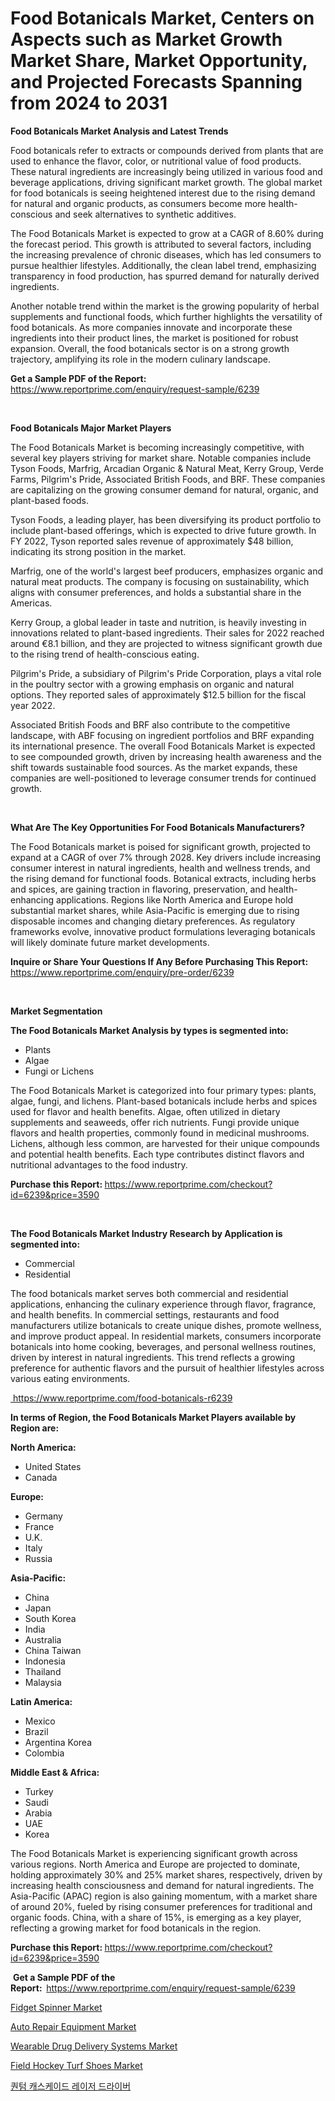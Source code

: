 <p><h1>Food Botanicals Market, Centers on Aspects such as Market Growth Market Share, Market Opportunity, and Projected Forecasts Spanning from 2024 to 2031</h1></p><p><strong>Food Botanicals Market Analysis and Latest Trends</strong></p>
<p><p>Food botanicals refer to extracts or compounds derived from plants that are used to enhance the flavor, color, or nutritional value of food products. These natural ingredients are increasingly being utilized in various food and beverage applications, driving significant market growth. The global market for food botanicals is seeing heightened interest due to the rising demand for natural and organic products, as consumers become more health-conscious and seek alternatives to synthetic additives.</p><p>The Food Botanicals Market is expected to grow at a CAGR of 8.60% during the forecast period. This growth is attributed to several factors, including the increasing prevalence of chronic diseases, which has led consumers to pursue healthier lifestyles. Additionally, the clean label trend, emphasizing transparency in food production, has spurred demand for naturally derived ingredients. </p><p>Another notable trend within the market is the growing popularity of herbal supplements and functional foods, which further highlights the versatility of food botanicals. As more companies innovate and incorporate these ingredients into their product lines, the market is positioned for robust expansion. Overall, the food botanicals sector is on a strong growth trajectory, amplifying its role in the modern culinary landscape.</p></p>
<p><strong>Get a Sample PDF of the Report:&nbsp;</strong> <a href="https://www.reportprime.com/enquiry/request-sample/6239">https://www.reportprime.com/enquiry/request-sample/6239</a></p>
<p>&nbsp;</p>
<p><strong>Food Botanicals Major Market Players</strong></p>
<p><p>The Food Botanicals Market is becoming increasingly competitive, with several key players striving for market share. Notable companies include Tyson Foods, Marfrig, Arcadian Organic & Natural Meat, Kerry Group, Verde Farms, Pilgrim's Pride, Associated British Foods, and BRF. These companies are capitalizing on the growing consumer demand for natural, organic, and plant-based foods.</p><p>Tyson Foods, a leading player, has been diversifying its product portfolio to include plant-based offerings, which is expected to drive future growth. In FY 2022, Tyson reported sales revenue of approximately $48 billion, indicating its strong position in the market. </p><p>Marfrig, one of the world's largest beef producers, emphasizes organic and natural meat products. The company is focusing on sustainability, which aligns with consumer preferences, and holds a substantial share in the Americas. </p><p>Kerry Group, a global leader in taste and nutrition, is heavily investing in innovations related to plant-based ingredients. Their sales for 2022 reached around €8.1 billion, and they are projected to witness significant growth due to the rising trend of health-conscious eating.</p><p>Pilgrim's Pride, a subsidiary of Pilgrim's Pride Corporation, plays a vital role in the poultry sector with a growing emphasis on organic and natural options. They reported sales of approximately $12.5 billion for the fiscal year 2022.</p><p>Associated British Foods and BRF also contribute to the competitive landscape, with ABF focusing on ingredient portfolios and BRF expanding its international presence. The overall Food Botanicals Market is expected to see compounded growth, driven by increasing health awareness and the shift towards sustainable food sources. As the market expands, these companies are well-positioned to leverage consumer trends for continued growth.</p></p>
<p>&nbsp;</p>
<p><strong>What Are The Key Opportunities For Food Botanicals Manufacturers?</strong></p>
<p><p>The Food Botanicals market is poised for significant growth, projected to expand at a CAGR of over 7% through 2028. Key drivers include increasing consumer interest in natural ingredients, health and wellness trends, and the rising demand for functional foods. Botanical extracts, including herbs and spices, are gaining traction in flavoring, preservation, and health-enhancing applications. Regions like North America and Europe hold substantial market shares, while Asia-Pacific is emerging due to rising disposable incomes and changing dietary preferences. As regulatory frameworks evolve, innovative product formulations leveraging botanicals will likely dominate future market developments.</p></p>
<p><strong>Inquire or Share Your Questions If Any Before Purchasing This Report:</strong> <a href="https://www.reportprime.com/enquiry/pre-order/6239">https://www.reportprime.com/enquiry/pre-order/6239</a></p>
<p>&nbsp;</p>
<p><strong>Market Segmentation</strong></p>
<p><strong>The Food Botanicals Market Analysis by types is segmented into:</strong></p>
<p><ul><li>Plants</li><li>Algae</li><li>Fungi or Lichens</li></ul></p>
<p><p>The Food Botanicals Market is categorized into four primary types: plants, algae, fungi, and lichens. Plant-based botanicals include herbs and spices used for flavor and health benefits. Algae, often utilized in dietary supplements and seaweeds, offer rich nutrients. Fungi provide unique flavors and health properties, commonly found in medicinal mushrooms. Lichens, although less common, are harvested for their unique compounds and potential health benefits. Each type contributes distinct flavors and nutritional advantages to the food industry.</p></p>
<p><strong>Purchase this Report:&nbsp;</strong><a href="https://www.reportprime.com/checkout?id=6239&price=3590">https://www.reportprime.com/checkout?id=6239&price=3590</a></p>
<p>&nbsp;</p>
<p><strong>The Food Botanicals Market Industry Research by Application is segmented into:</strong></p>
<p><ul><li>Commercial</li><li>Residential</li></ul></p>
<p><p>The food botanicals market serves both commercial and residential applications, enhancing the culinary experience through flavor, fragrance, and health benefits. In commercial settings, restaurants and food manufacturers utilize botanicals to create unique dishes, promote wellness, and improve product appeal. In residential markets, consumers incorporate botanicals into home cooking, beverages, and personal wellness routines, driven by interest in natural ingredients. This trend reflects a growing preference for authentic flavors and the pursuit of healthier lifestyles across various eating environments.</p></p>
<p><a href="https://www.reportprime.com/food-botanicals-r6239">&nbsp;https://www.reportprime.com/food-botanicals-r6239</a></p>
<p><strong>In terms of Region, the Food Botanicals Market Players available by Region are:</strong></p>
<p>
    <p> <strong> North America: </strong>
        <ul>
            <li>United States</li>
            <li>Canada</li>
        </ul>
        </p> 
    <p> <strong> Europe: </strong>
        <ul>
            <li>Germany</li>
            <li>France</li>
            <li>U.K.</li>
            <li>Italy</li>
            <li>Russia</li>
        </ul>
        </p> 
    <p> <strong> Asia-Pacific: </strong>
        <ul>
            <li>China</li>
            <li>Japan</li>
            <li>South Korea</li>
            <li>India</li>
            <li>Australia</li>
            <li>China Taiwan</li>
            <li>Indonesia</li>
            <li>Thailand</li>
            <li>Malaysia</li>
        </ul>
        </p> 
    <p> <strong> Latin America: </strong>
        <ul>
            <li>Mexico</li>
            <li>Brazil</li>
            <li>Argentina Korea</li>
            <li>Colombia</li>
        </ul>
        </p> 
    <p> <strong> Middle East & Africa: </strong>
        <ul>
            <li>Turkey</li>
            <li>Saudi</li>
            <li>Arabia</li>
            <li>UAE</li>
            <li>Korea</li>
        </ul>
    </p>
    </p>
<p><p>The Food Botanicals Market is experiencing significant growth across various regions. North America and Europe are projected to dominate, holding approximately 30% and 25% market shares, respectively, driven by increasing health consciousness and demand for natural ingredients. The Asia-Pacific (APAC) region is also gaining momentum, with a market share of around 20%, fueled by rising consumer preferences for traditional and organic foods. China, with a share of 15%, is emerging as a key player, reflecting a growing market for food botanicals in the region.</p></p>
<p><strong>Purchase this Report: </strong><a href="https://www.reportprime.com/checkout?id=6239&price=3590">https://www.reportprime.com/checkout?id=6239&price=3590</a></p>
<p>&nbsp;<strong>Get a Sample PDF of the Report:&nbsp;&nbsp;</strong><a href="https://www.reportprime.com/enquiry/request-sample/6239">https://www.reportprime.com/enquiry/request-sample/6239</a></p>
<p><strong></strong></p>
<p><p><a href="https://www.linkedin.com/pulse/market-leaders-laggards-global-fidget-spinner-trends-forecast-so37f?trackingId=1MB2gaGDSmW58SZV1Nh85w%3D%3D">Fidget Spinner Market</a></p><p><a href="https://medium.com/@nyahmertz1928/global-auto-repair-equipment-market-trends-insights-into-growth-opportunities-and-challenges-e1c246a02412">Auto Repair Equipment Market</a></p><p><a href="https://issuu.com/reportprime-2/docs/wearable-drug-delivery-systems-mark_413549d70b3ec0">Wearable Drug Delivery Systems Market</a></p><p><a href="https://www.linkedin.com/pulse/future-field-hockey-turf-shoes-market-global-forecast-trends-kzzhf?trackingId=rtqM9moISjyVnaMJ0MDG%2BQ%3D%3D">Field Hockey Turf Shoes Market</a></p><p><a href="https://github.com/sougarounis/Market-Research-Report-List-6/blob/main/78670664673.md">퀀텀 캐스케이드 레이저 드라이버</a></p></p>